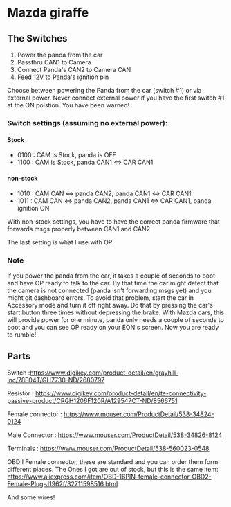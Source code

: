 Mazda giraffe
=============

The Switches
------------

1. Power the panda from the car
2. Passthru CAN1 to Camera
3. Connect Panda's CAN2 to Camera CAN
4. Feed 12V to Panda's ignition pin

Choose between powering the Panda from the car (switch #1) or via external power. Never connect external power if you have the first switch #1 at the ON poistion. You have been warned!

### Switch settings (assuming no external power):

#### Stock
+ 0100 :  CAM is Stock, panda is OFF
+ 1100 :  CAM is Stock, panda CAN1 <=> CAR CAN1

#### non-stock
+ 1010 :  CAM CAN <=> panda CAN2, panda CAN1 <=> CAR CAN1
+ 1011 :  CAM CAN <=> panda CAN2, panda CAN1 <=> CAR CAN1, panda ignition ON

With non-stock settings, you have to have the correct panda firmware that forwards msgs properly between CAN1 and CAN2

The last setting is what I use with OP.

### Note

  If you power the panda from the car, it takes a couple of seconds to boot and have OP ready to talk to the car. By that time the car might detect that the camera is not connected (panda isn't forwarding msgs yet) and you might git dashboard errors. To avoid that problem, start the car in Accessory mode and turn it off right away. Do that by pressing the car's start button three times without depressing the brake. With Mazda cars, this will provide power for one minute, panda only needs a couple of seconds to boot and you can see OP ready on your EON's screen. Now you are ready to rumble!
  
  
Parts
-----

Switch           :https://www.digikey.com/product-detail/en/grayhill-inc/78F04T/GH7730-ND/2680797

Resistor         : https://www.digikey.com/product-detail/en/te-connectivity-passive-product/CRGH1206F120R/A129547CT-ND/8566751

Female connector : https://www.mouser.com/ProductDetail/538-34824-0124

Male Connector   : https://www.mouser.com/ProductDetail/538-34826-8124

Terminals        :  https://www.mouser.com/ProductDetail/538-560023-0548

OBDII Female connector, these are standard and you can order them form different places. The Ones I got are out of stock, but this is the same item:
https://www.aliexpress.com/item/OBD-16PIN-female-connector-OBD2-Female-Plug-J1962f/32711598516.html

And some wires!
